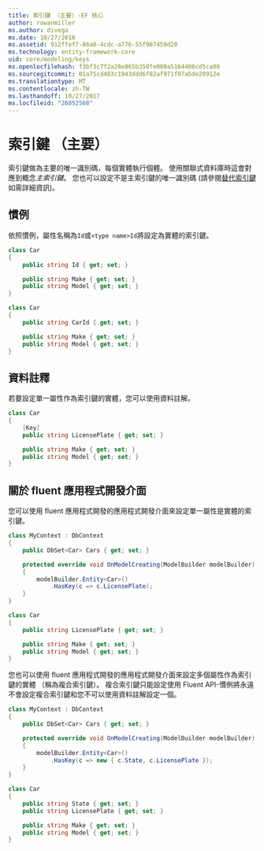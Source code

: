 ```yaml
---
title: 索引鍵 （主要）-EF 核心
author: rowanmiller
ms.author: divega
ms.date: 10/27/2016
ms.assetid: 912ffef7-86a0-4cdc-a776-55f907459d20
ms.technology: entity-framework-core
uid: core/modeling/keys
ms.openlocfilehash: f3bf3c7f2a28e065b350fe000a5164406cd5ca08
ms.sourcegitcommit: 01a75cd483c1943ddd6f82af971f07abde20912e
ms.translationtype: MT
ms.contentlocale: zh-TW
ms.lasthandoff: 10/27/2017
ms.locfileid: "26052568"
---
```

# <a name="keys-primary"></a>索引鍵 （主要）

索引鍵做為主要的唯一識別碼，每個實體執行個體。 使用關聯式資料庫時這會對應到概念*主索引鍵*。 您也可以設定不是主索引鍵的唯一識別碼 (請參閱[替代索引鍵](alternate-keys.md)如需詳細資訊)。

## <a name="conventions"></a>慣例

依照慣例，屬性名稱為`Id`或`<type name>Id`將設定為實體的索引鍵。

<!-- [!code-csharp[Main](samples/core/Modeling/Conventions/Samples/KeyId.cs?highlight=3)] -->
``` csharp
class Car
{
    public string Id { get; set; }

    public string Make { get; set; }
    public string Model { get; set; }
}
```

<!-- [!code-csharp[Main](samples/core/Modeling/Conventions/Samples/KeyTypeNameId.cs?highlight=3)] -->
``` csharp
class Car
{
    public string CarId { get; set; }

    public string Make { get; set; }
    public string Model { get; set; }
}
```

## <a name="data-annotations"></a>資料註釋

若要設定單一屬性作為索引鍵的實體，您可以使用資料註解。

<!-- [!code-csharp[Main](samples/core/Modeling/DataAnnotations/Samples/KeySingle.cs?highlight=3,4)] -->
``` csharp
class Car
{
    [Key]
    public string LicensePlate { get; set; }

    public string Make { get; set; }
    public string Model { get; set; }
}
```

## <a name="fluent-api"></a>關於 fluent 應用程式開發介面

您可以使用 fluent 應用程式開發的應用程式開發介面來設定單一屬性是實體的索引鍵。

<!-- [!code-csharp[Main](samples/core/Modeling/FluentAPI/Samples/KeySingle.cs?highlight=7,8)] -->
``` csharp
class MyContext : DbContext
{
    public DbSet<Car> Cars { get; set; }

    protected override void OnModelCreating(ModelBuilder modelBuilder)
    {
        modelBuilder.Entity<Car>()
            .HasKey(c => c.LicensePlate);
    }
}

class Car
{
    public string LicensePlate { get; set; }

    public string Make { get; set; }
    public string Model { get; set; }
}
```

您也可以使用 fluent 應用程式開發的應用程式開發介面來設定多個屬性作為索引鍵的實體 （稱為複合索引鍵）。 複合索引鍵只能設定使用 Fluent API-慣例將永遠不會設定複合索引鍵和您不可以使用資料註解設定一個。

<!-- [!code-csharp[Main](samples/core/Modeling/FluentAPI/Samples/KeyComposite.cs?highlight=7,8)] -->
``` csharp
class MyContext : DbContext
{
    public DbSet<Car> Cars { get; set; }

    protected override void OnModelCreating(ModelBuilder modelBuilder)
    {
        modelBuilder.Entity<Car>()
            .HasKey(c => new { c.State, c.LicensePlate });
    }
}

class Car
{
    public string State { get; set; }
    public string LicensePlate { get; set; }

    public string Make { get; set; }
    public string Model { get; set; }
}
```

